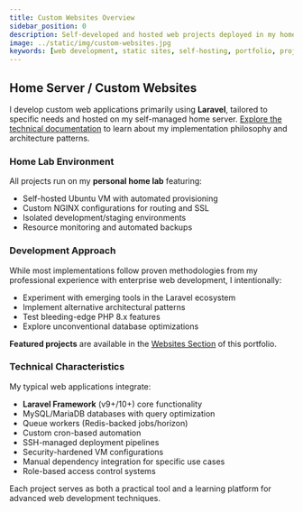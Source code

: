 ```yaml
---
title: Custom Websites Overview
sidebar_position: 0
description: Self-developed and hosted web projects deployed in my home lab
image: ../static/img/custom-websites.jpg
keywords: [web development, static sites, self-hosting, portfolio, projects]
---
```


## Home Server / Custom Websites

I develop custom web applications primarily using **Laravel**, tailored to specific needs and hosted on my self-managed home server. [Explore the technical documentation](/docs/intro) to learn about my implementation philosophy and architecture patterns.

### Home Lab Environment
All projects run on my **personal home lab** featuring:
- Self-hosted Ubuntu VM with automated provisioning
- Custom NGINX configurations for routing and SSL
- Isolated development/staging environments
- Resource monitoring and automated backups

### Development Approach
While most implementations follow proven methodologies from my professional experience with enterprise web development, I intentionally:
- Experiment with emerging tools in the Laravel ecosystem
- Implement alternative architectural patterns
- Test bleeding-edge PHP 8.x features
- Explore unconventional database optimizations

**Featured projects** are available in the [Websites Section](/docs/intro) of this portfolio.

### Technical Characteristics
My typical web applications integrate:
- **Laravel Framework** (v9+/10+) core functionality
- MySQL/MariaDB databases with query optimization
- Queue workers (Redis-backed jobs/horizon)
- Custom cron-based automation
- SSH-managed deployment pipelines
- Security-hardened VM configurations
- Manual dependency integration for specific use cases
- Role-based access control systems

Each project serves as both a practical tool and a learning platform for advanced web development techniques.